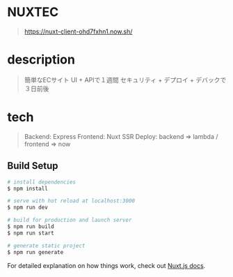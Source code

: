 # NUXTEC

> https://nuxt-client-ohd7fxhn1.now.sh/

# description

> 簡単なECサイト
> UI + APIで１週間
> セキュリティ + デプロイ + デバックで３日前後

# tech
> Backend: Express
> Frontend: Nuxt SSR
> Deploy: backend => lambda / frontend => now

## Build Setup

```bash
# install dependencies
$ npm install

# serve with hot reload at localhost:3000
$ npm run dev

# build for production and launch server
$ npm run build
$ npm run start

# generate static project
$ npm run generate
```

For detailed explanation on how things work, check out [Nuxt.js docs](https://nuxtjs.org).
